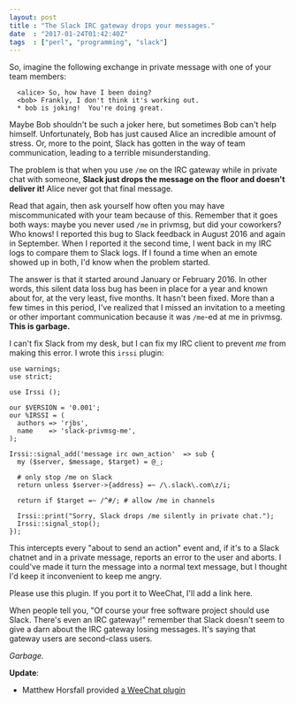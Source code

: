 ```yaml
---
layout: post
title : "The Slack IRC gateway drops your messages."
date  : "2017-01-24T01:42:40Z"
tags  : ["perl", "programming", "slack"]
---
```

So, imagine the following exchange in private message with one of your team
members:

      <alice> So, how have I been doing?
      <bob> Frankly, I don't think it's working out.
      * bob is joking!  You're doing great.

Maybe Bob shouldn't be such a joker here, but sometimes Bob can't help himself.
Unfortunately, Bob has just caused Alice an incredible amount of stress.  Or,
more to the point, Slack has gotten in the way of team communication, leading
to a terrible misunderstanding.

The problem is that when you use `/me` on the IRC gateway while in private chat
with someone, **Slack just drops the message on the floor and doesn't deliver
it!**  Alice never got that final message.

Read that again, then ask yourself how often you may have miscommunicated with
your team because of this.  Remember that it goes both ways: maybe you never
used `/me` in privmsg, but did your coworkers?  Who knows!  I reported this bug
to Slack feedback in August 2016 and again in September.  When I reported it
the second time, I went back in my IRC logs to compare them to Slack logs.
If I found a time when an emote showed up in both, I'd know when the problem
started.

The answer is that it started around January or February 2016.  In other words,
this silent data loss bug has been in place for a year and known about for, at
the very least, five months.  It hasn't been fixed.  More than a few times in
this period, I've realized that I missed an invitation to a meeting or other
important communication because it was `/me`-ed at me in privmsg.  **This is
garbage.**

I can't fix Slack from my desk, but I can fix my IRC client to prevent *me*
from making this error.  I wrote this `irssi` plugin:

    use warnings;
    use strict;

    use Irssi ();

    our $VERSION = '0.001';
    our %IRSSI = (
      authors => 'rjbs',
      name    => 'slack-privmsg-me',
    );

    Irssi::signal_add('message irc own_action'  => sub {
      my ($server, $message, $target) = @_;

      # only stop /me on Slack
      return unless $server->{address} =~ /\.slack\.com\z/i;

      return if $target =~ /^#/; # allow /me in channels

      Irssi::print("Sorry, Slack drops /me silently in private chat.");
      Irssi::signal_stop();
    });

This intercepts every "about to send an action" event and, if it's to a Slack
chatnet and in a private message, reports an error to the user and aborts.  I
could've made it turn the message into a normal text message, but I thought I'd
keep it inconvenient to keep me angry.

Please use this plugin.  If you port it to WeeChat, I'll add a link here.

When people tell you, "Of course your free software project should use Slack.
There's even an IRC gateway!" remember that Slack doesn't seem to give a darn
about the IRC gateway losing messages.  It's saying that gateway users are
second-class users.

*Garbage.*

**Update**:

* Matthew Horsfall provided [a WeeChat plugin](https://github.com/wolfsage/playground/blob/master/weechat-scripts/privmsg-emote-on-slack.pl)
